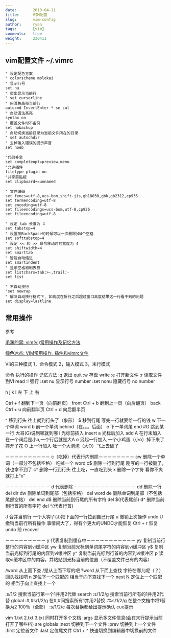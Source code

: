 ```yaml
---
date:       2013-04-11
title:      VIM配置
slug:       vim-config
author:     ryan
tags:       [vim]
comments:   true
weight:     230411
---
```



vim配置文件 ~/.vimrc
----------------------
```vim
" 设定配色方案
" colorscheme molokai
" 显示行号
set nu
" 突出显示当前行
" set cursorline
" 用浅色高亮当前行
autocmd InsertEnter * se cul
" 自动语法高亮
syntax on
" 覆盖文件时不备份
set nobackup
" 自动切换当前目录为当前文件所在的目录
" set autochdir
" 去掉输入错误的提示声音
set noeb

"代码补全
set completeopt=preview,menu
"允许插件
filetype plugin on
"共享剪贴板
set clipboard+=unnamed

" 文件编码
set fencs=utf-8,ucs-bom,shift-jis,gb18030,gbk,gb2312,cp936
set termencoding=utf-8
set encoding=utf-8
set fileencodings=ucs-bom,utf-8,cp936
set fileencoding=utf-8

" 设定 tab 长度为 4
set tabstop=4
" 设置按BackSpace的时候可以一次删除掉4个空格
set softtabstop=4
" 设定 << 和 >> 命令移动时的宽度为 4
set shiftwidth=4
set smarttab
" 智能自动缩进
set smartindent
" 显示空格和制表符
set listchars=tab:>-,trail:-
set list

" 不自动换行
"set nowrap
" 解决自动换行格式下, 如高度在折行之后超过窗口高度结果这一行看不到的问题
set display=lastline

```
常用操作
-------------------
参考

[毛渊的窝: vim(vi)常用操作及记忆方法](http://arhat.blog.51cto.com/101503/114148])

[绿色冰点: VIM常用操作, 插件和vimrc文件](http://www.cnblogs.com/moodlxs/archive/2012/03/24/2415526.html)

VI的三种模式
1，命令模式   2，输入模式   3，末行模式


命令         执行的操作                 记忆方法
:q             退出                     quit
:w             存盘                     write
:e             打开新文件
:r             读取文件到VI             read
:!             强行
:set nu        显示行号                 number
:set nonu      隐藏行号                 no number


h     j     k     l
左    下    上    右

Ctrl + f       翻到下一页（向前翻页）     front
Ctrl + b       翻到上一页（向后翻页）     back
Ctrl + u       向前翻半页
Ctrl + d       向后翻半页


^              移到行头          往上就到行头了（象形）
$              移到行尾          写完一行就要给一行的钱
w              下一个单词        word
b              前一个单词        behind（在。。。后面）
e              下一单词尾        end
#G             跳到某一行        大哥(G)说到哪就到哪
i              光标前插入        insert
a              光标后加入        add
A              在行末加入        在一个词后是小a,一个行后就是大A
o              另起一行加入      一个小鸡蛋（小o）掉下来了摔开了花
O              上一行加入        吐一个大泡泡（大O）飞上去破了


－－－－－－－－－－ c（吃掉）代表行内删除－－－－－－－－
cw       删除一个单词（一部分不包括空格）  吃掉一个 word
c$       删除一行到行尾                    刚写的一行被删了，钱也拿不到了
c^       删除一行到行头                    往上吃，一直吃到头
x        删除一个字符                      看你不爽就打上“x”


－－－－－－－－－－ d 代表删除－－－－－－－－－－－－－－
dd       删除一行                           del dir
dw       删除单词到尾部（包括空格）         del word
de       删除单词到尾部（不包括尾部空格）   del end
d$       删除当前到行尾的所有字符           del $(代表尾部)
d^       删除当前到行首的所有字符           del ^(代表行首)


J       合并当前行                   一个大钩子(J)把下面的一行拉到自己行尾
u       撤销上次操作                 undo
U       撤销当前行所有操作           事情闹大了，得有个更大的UNDO才能恢复
Ctrl + r    恢复undo 前              recover


－－－－－－－－－ y 代表复制到缓存中－－－－－－－－－－－
yy           复制当前行整行的内容到vi缓冲区
yw           复制当前光标到单词尾字符的内容到vi缓冲区
y$           复制当前光标到行尾的内容到vi缓冲区
y^           复制当前光标到行首的内容到vi缓冲区
p            读取vi缓冲区中的内容，并粘贴到光标当前的位置（不覆盖文件已有的内容）


/word       从上而下查              /是从上而下写的吧
?word       从下而上查找            字符在哪儿呢（？）回头找找吧
n           定位下一个匹配的        相当于向下查找下一个 next
N           定位上一个匹配的        相当于向上查找上一个


:s/1/2          搜索当前行第一个1并用2代替      search
:s/1/2/g        搜索当前行所有的1并用2代替      global
:#,#s/1/2/g     在#,#间搜索所有1并用2替换
:%s/1/2/g       在整个文档中将1替换为2          100％（全部）
:s/1/2/c        每次替换都给出提示确认          cue提示


vim 1.txt 2.txt 3.txt  同时打开多个文档
:args             显示多文件信息(会在末行提示当前打开了哪些档)     are globals
:next             切换到下一个文件
:prev             切换到上一个文件
:first            定位首文件
:last             定位尾文件
Ctrl + ^          快速切换到编辑器中切换前的文件
